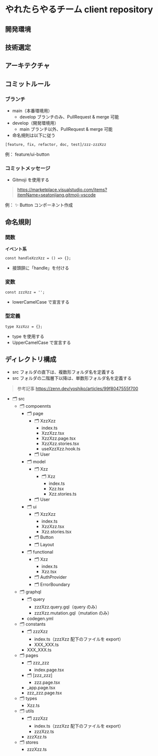 # やれたらやるチーム client repository

## 開発環境

## 技術選定

## アーキテクチャ

## コミットルール

### ブランチ

- main（本番環境用）
  - develop ブランチのみ、PullRequest & merge 可能
- develop（開発環境用）
  - main ブランチ以外、PullRequest & merge 可能
- 命名規則は以下に従う

`[feature, fix, refactor, doc, test]/zzz-zzzXzz`

例： feature/ui-button

### コミットメッセージ

- Gitmoji を使用する

> https://marketplace.visualstudio.com/items?itemName=seatonjiang.gitmoji-vscode

例： ✨ Button コンポーネント作成

## 命名規則

### 関数

**イベント系**

`const handleXzzXzz = () => {};`

- 接頭辞に「handle」を付ける

### 変数

`const zzzXzz = '';`

- lowerCamelCase で宣言する

### 型定義

`type XzzXzz = {};`

- type を使用する
- UpperCamelCase で宣言する

## ディレクトリ構成

- src フォルダの直下は、複数形フォルダ名を定義する
- src フォルダの二階層下以降は、単数形フォルダ名を定義する

> 参考記事 https://zenn.dev/yoshiko/articles/99f8047555f700

- 🗂 src
  - 🗂 compoennts
    - 🗂 page
      - 🗂 XzzXzz
        - index.ts
        - XzzXzz.tsx
        - XzzXzz.page.tsx
        - XzzXzz.stories.tsx
        - useXzzXzz.hook.ts
      - 🗂 User
    - 🗂 model
      - 🗂 Xzz
        - 🗂 Xzz
          - index.ts
          - Xzz.tsx
          - Xzz.stories.ts
      - 🗂 User
    - 🗂 ui
      - 🗂 XzzXzz
        - index.ts
        - XzzXzz.tsx
        - Xzz.stories.tsx
      - 🗂 Button
      - 🗂 Layout
    - 🗂 functional
      - 🗂 Xzz
        - index.ts
        - Xzz.tsx
      - 🗂 AuthProvider
      - 🗂 ErrorBoundary
  - 🗂 graphql
    - 🗂 query
      - zzzXzz.query.gql（query のみ）
      - zzzXzz.mutation.gql（mutation のみ）
    - codegen.yml
  - 🗂 constants
    - 🗂 zzzXzz
      - index.ts（zzzXzz 配下のファイルを export）
      - XXX_XXX.ts
    - XXX_XXX.ts
  - 🗂 pages
    - 🗂 zzz_zzz
      - index.page.tsx
    - 🗂 [zzz_zzz]
      - zzz.page.tsx
    - \_app.page.tsx
    - zzz_zzz.page.tsx
  - 🗂 types
    - Xzz.ts
  - 🗂 utils
    - 🗂 zzzXzz
      - index.ts（zzzXzz 配下のファイルを export）
      - zzzXzz.ts
    - zzzXzz.ts
  - 🗂 stores
    - zzzXzz.ts
